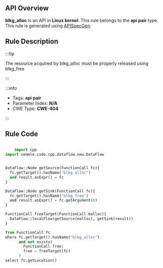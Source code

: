 ---
---


## API Overview
**blkg_alloc** is an API in **Linux kernel**. This rule belongs to the **api pair** type. This rule is generated using [APISpecGen](../../tools/APISpecGen).
## Rule Description

:::tip

The resource acquired by blkg_alloc must be properly released using blkg_free

:::

:::info

- Tags: **api pair**
- Parameter Index: **N/A**
- CWE Type: **CWE-404**

:::

## Rule Code
```python

    import cpp
import semmle.code.cpp.dataflow.new.DataFlow


DataFlow::Node getSource(FunctionCall fc){
  fc.getTarget().hasName("blkg_alloc")
  and result.asExpr() = fc
}

DataFlow::Node getSink(FunctionCall fc){
  fc.getTarget().hasName("blkg_free")
  and result.asExpr() = fc.getArgument(0)
}

FunctionCall freeTarget(FunctionCall malloc){
  DataFlow::localFlow(getSource(malloc), getSink(result))
}

from FunctionCall fc
where fc.getTarget().hasName("blkg_alloc")
      and not exists(
        FunctionCall free| 
        free = freeTarget(fc)
      )
select fc.getLocation()

    
```